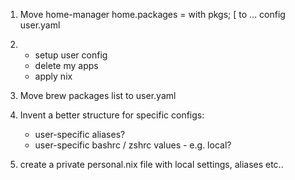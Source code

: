 1) Move home-manager home.packages = with pkgs; [
 to ... config user.yaml

2) 
   - setup user config
   - delete my apps
   - apply nix 

3) Move brew packages list to user.yaml


4) Invent a better structure for specific configs:
   - user-specific aliases?
   - user-specific bashrc / zshrc values - e.g. local? 

5) create a private personal.nix file with local settings, aliases etc.. 
   